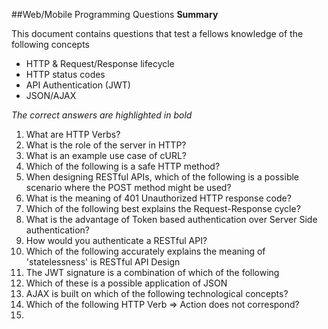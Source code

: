 ##Web/Mobile Programming Questions
**Summary**

This document contains questions that test a fellows knowledge of the following concepts

- HTTP & Request/Response lifecycle
- HTTP status codes
- API Authentication (JWT)
- JSON/AJAX

_The correct answers are highlighted in bold_

1. What are HTTP Verbs?
2. What is the role of the server in HTTP?
3. What is an example use case of cURL?
4. Which of the following is a safe HTTP method?
5. When designing RESTful APIs, which of the following is a possible scenario where the POST method might be used?
6. What is the meaning of 401 Unauthorized HTTP response code?
7. Which of the following best explains the Request-Response cycle?
8. What is the advantage of Token based authentication over Server Side authentication?
9. How would you authenticate a RESTful API?
10. Which of the following accurately explains the meaning of 'statelessness' is RESTful API Design
11. The JWT signature is a combination of which of the following
12. Which of these is a possible application of JSON
13. AJAX is built on which of the following technological concepts?
14. Which of the following HTTP Verb => Action does not correspond?
15. 
